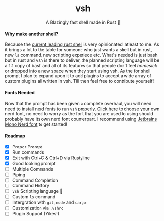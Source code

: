 <div align="center">
<h1>vsh</h1>
A Blazingly fast shell made in Rust 🦀
</div>

#### Why make another shell?
Because the [current leading rust shell](https://github.com/nushell/nushell/) is very opinionated, atleast to me. As it brings a lot to the table for someone who just wants a shell but in rust, new `ls` command, new scripting experiece etc. What's needed is just bash but in rust and vsh is there to deliver, the planned scripting language will be a 1:1 copy of bash and all of its features so that people don't feel *homesick* or dropped into a new space when they start using vsh. As the for shell prompt I plan to expand upon it to add plugins to accept a wide array of custom plugins all written in vsh. Till then feel free to contribute yourself!

#### Fonts Needed
Now that the prompt has been given a complete overhaul, you will need need to install nerd fonts to run `vsh` properly. [Click here](https://github.com/ryanoasis/nerd-fonts) to choose your own nerd font, no need to worry as the font that you are used to using should probably have its own nerd font counterpart. I recommend using [Jetbrains Mono Nerd font](https://github.com/ryanoasis/nerd-fonts/blob/master/patched-fonts/JetBrainsMono/Ligatures/Regular/complete/JetBrains%20Mono%20Regular%20Nerd%20Font%20Complete%20Mono.ttf) to get started!

#### Roadmap
- [x] Proper Prompt
- [x] Run commands
- [x] Exit with Ctrl+C & Ctrl+D via Rustyline
- [x] Good looking prompt
- [ ] Multiple Commands
- [ ] Piping
- [ ] Command Completion
- [ ] Command History
- [ ] `vsh` Scripting language :eyes:
- [ ] Custom `ls` command
- [ ] Intergration with `git`, `node` and `cargo`
- [ ] Customization via `.vshrc`
- [ ] Plugin Support (Yikes!)
